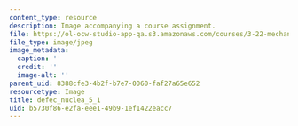 ```yaml
---
content_type: resource
description: Image accompanying a course assignment.
file: https://ol-ocw-studio-app-qa.s3.amazonaws.com/courses/3-22-mechanical-behavior-of-materials-spring-2008/b5730f86e2faeee149b91ef1422eacc7_defec_nuclea_5_1.jpg
file_type: image/jpeg
image_metadata:
  caption: ''
  credit: ''
  image-alt: ''
parent_uid: 8388cfe3-4b2f-b7e7-0060-faf27a65e652
resourcetype: Image
title: defec_nuclea_5_1
uid: b5730f86-e2fa-eee1-49b9-1ef1422eacc7
---
```

